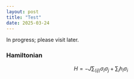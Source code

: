 ```yaml
---
layout: post
title: "Test"
date: 2025-03-24
---
```

<script id="MathJax-script" async src="https://cdn.jsdelivr.net/npm/mathjax@3/es5/tex-mml-chtml.js"></script>

In progress; please visit later.

### Hamiltonian  

$$ H  = -J \sum_{\langle ij\rangle} \sigma_i\sigma_j + \sum_i h_i \sigma_i$$
